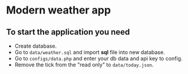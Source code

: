 # Modern weather app
## To start the application you need
- Create database.
- Go to `data/weather.sql` and import **sql** file into new database.
- Go to `configs/data.php` and enter your db data and api key to config.
- Remove the tick from the "read only" to `data/today.json`.
